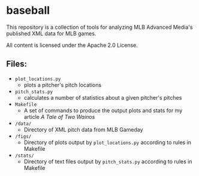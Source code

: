 # baseball

This repository is a collection of tools for analyzing MLB Advanced Media's
published XML data for MLB games.

All content is licensed under the Apache 2.0 License.

## Files:

  * `plot_locations.py`
    + plots a pitcher's pitch locations
  * `pitch_stats.py`
    + calculates a number of statistics about a given pitcher's pitches
  * `Makefile`
    + A set of commands to produce the output plots and stats for my article _A Tale of Two Wainos_
  * `/data/`
    + Directory of XML pitch data from MLB Gameday
  * `/figs/`
    + Directory of plots output by `plot_locations.py` according to rules in Makefile
  * `/stats/`
    + Directory of text files output by `pitch_stats.py` according to rules in Makefile
